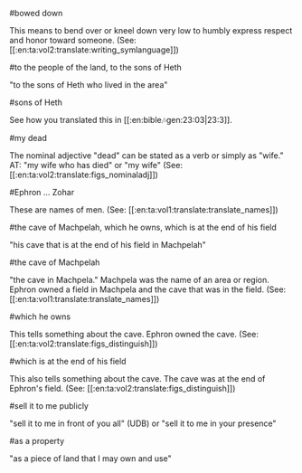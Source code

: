 #bowed down

This means to bend over or kneel down very low to humbly express respect and honor toward someone. (See: [[:en:ta:vol2:translate:writing_symlanguage]])

#to the people of the land, to the sons of Heth

"to the sons of Heth who lived in the area"

#sons of Heth

See how you translated this in [[:en:bible:notes:gen:23:03|23:3]].

#my dead

The nominal adjective "dead" can be stated as a verb or simply as "wife." AT: "my wife who has died" or "my wife" (See: [[:en:ta:vol2:translate:figs_nominaladj]])

#Ephron ... Zohar

These are names of men. (See: [[:en:ta:vol1:translate:translate_names]])

#the cave of Machpelah, which he owns, which is at the end of his field

"his cave that is at the end of his field in Machpelah"

#the cave of Machpelah

"the cave in Machpela." Machpela was the name of an area or region. Ephron owned a field in Machpela and the cave that was in the field. (See: [[:en:ta:vol1:translate:translate_names]])

#which he owns

This tells something about the cave. Ephron owned the cave. (See: [[:en:ta:vol2:translate:figs_distinguish]])

#which is at the end of his field

This also tells something about the cave. The cave was at the end of Ephron's field. (See: [[:en:ta:vol2:translate:figs_distinguish]])

#sell it to me publicly

"sell it to me in front of you all" (UDB) or "sell it to me in your presence"

#as a property

"as a piece of land that I may own and use"